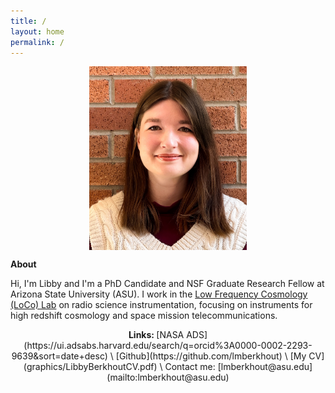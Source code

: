 ```yaml
---
title: /
layout: home
permalink: /
---
```

<p align="center">
<img src="graphics/fixed.jpg" alt="Headshot" width="50%" align="center">
</p>
  
<p align="center">
  
  <b> About </b>
  
Hi, I'm Libby and I'm a PhD Candidate and NSF Graduate Research Fellow at Arizona State University (ASU). I work in the [Low Frequency Cosmology (LoCo) Lab](loco.lab.asu.edu) on radio science instrumentation, focusing on instruments for high redshift cosmology and space mission telecommunications. 
</p>

<p align="center">
<b> Links: </b>
[NASA ADS](https://ui.adsabs.harvard.edu/search/q=orcid%3A0000-0002-2293-9639&sort=date+desc) \
[Github](https://github.com/lmberkhout) \
[My CV](graphics/LibbyBerkhoutCV.pdf) \
Contact me: [lmberkhout@asu.edu](mailto:lmberkhout@asu.edu)
</p>
